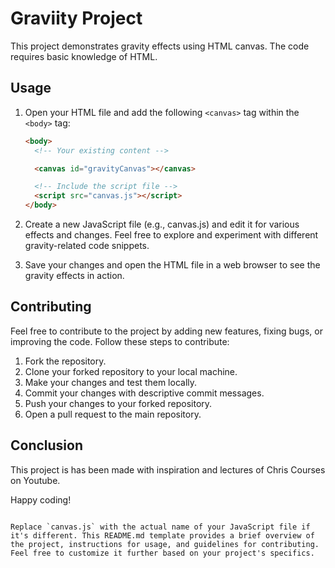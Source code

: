 # Graviity Project

This project demonstrates gravity effects using HTML canvas. The code requires basic knowledge of HTML.

## Usage

1. Open your HTML file and add the following `<canvas>` tag within the `<body>` tag:

   ```html
   <body>
     <!-- Your existing content -->

     <canvas id="gravityCanvas"></canvas>

     <!-- Include the script file -->
     <script src="canvas.js"></script>
   </body>
   ```

2. Create a new JavaScript file (e.g., canvas.js) and edit it for various effects and changes. Feel free to explore and experiment with different gravity-related code snippets.

3. Save your changes and open the HTML file in a web browser to see the gravity effects in action.

## Contributing

Feel free to contribute to the project by adding new features, fixing bugs, or improving the code. Follow these steps to contribute:

1. Fork the repository.
2. Clone your forked repository to your local machine.
3. Make your changes and test them locally.
4. Commit your changes with descriptive commit messages.
5. Push your changes to your forked repository.
6. Open a pull request to the main repository.

## Conclusion

This project is has been made with inspiration and lectures of Chris Courses on Youtube.

Happy coding!
```

Replace `canvas.js` with the actual name of your JavaScript file if it's different. This README.md template provides a brief overview of the project, instructions for usage, and guidelines for contributing. Feel free to customize it further based on your project's specifics.

